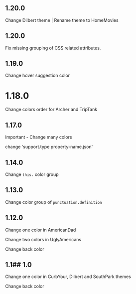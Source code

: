 ## 1.20.0

Change Dilbert theme | Rename theme to HomeMovies

## 1.20.0

Fix missing grouping of CSS related attributes.

## 1.19.0

Change hover suggestion color

# 1.18.0

Change colors order for Archer and TripTank

## 1.17.0 

Important - Change many colors

change     'support.type.property-name.json'

## 1.14.0 

Change `this.` color group

## 1.13.0 

Change color group of `punctuation.definition`

## 1.12.0 

Change one color in AmericanDad 

Change two colors in UglyAmericans

Change back color

## 1.1## 1.0

Change one color in CurbYour, Dilbert and SouthPark themes

Change back color
